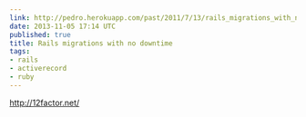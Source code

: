 ```yaml
---
link: http://pedro.herokuapp.com/past/2011/7/13/rails_migrations_with_no_downtime/
date: 2013-11-05 17:14 UTC
published: true
title: Rails migrations with no downtime
tags:
- rails
- activerecord
- ruby
---
```


http://12factor.net/

